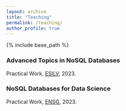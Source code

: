 ```yaml
---
layout: archive
title: "Teaching"
permalink: /teaching/
author_profile: true
---
```


{% include base_path %}

### Advanced Topics in NoSQL Databases
Practical Work, [ESILV](https://www.esilv.fr/), 2023.

### NoSQL Databases for Data Science
Practical Work, [ENSG](https://ensg.eu/fr), 2023.
  
<!-- Commenting out the following code block:
{% for post in site.teaching reversed %}
  {% include archive-single.html %}
{% endfor %}
-->
